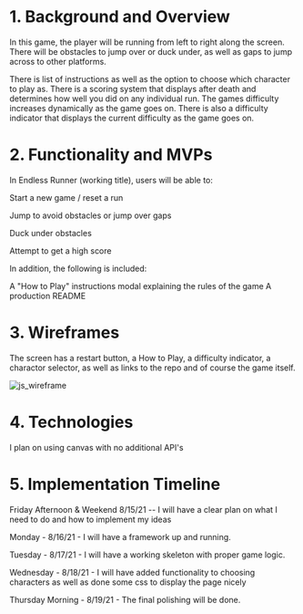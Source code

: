 <h1>1. Background and Overview</h1>

In this game, the player will be running from left to right
along the screen. There will be obstacles to jump over or 
duck under, as well as gaps to jump across to other platforms.

There is list of instructions as well as the option 
to choose which character to play as. There is a scoring 
system that displays after death and determines how well
you did on any individual run. The games difficulty increases
dynamically as the game goes on. There is also a difficulty 
indicator that displays the current difficulty as the game 
goes on. 

<h1>2. Functionality and MVPs</h1>

In Endless Runner (working title), users will be able to:

Start a new game / reset a run

Jump to avoid obstacles or jump over gaps

Duck under obstacles 

Attempt to get a high score 

In addition, the following is included:

A "How to Play" instructions modal explaining the rules of the game
A production README

<h1>3. Wireframes</h1>

The screen has a restart button, a How to Play, a difficulty
indicator, a charactor selector, as well as links to the repo
and of course the game itself.

![js_wireframe](https://user-images.githubusercontent.com/84539591/129268515-51c80aeb-0f6a-4e01-bd8c-9d1f13298370.png)

<h1>4. Technologies</h1>

I plan on using canvas with no additional API's

<h1>5. Implementation Timeline</h1>

Friday Afternoon & Weekend  8/15/21 -- I will have a clear plan on what I need to do and how to implement my ideas

Monday - 8/16/21 - I will have a framework up and running.

Tuesday - 8/17/21 - I will have a working skeleton with proper game logic.

Wednesday - 8/18/21 - I will have added functionality to choosing characters as well as done some css to display the page nicely

Thursday Morning - 8/19/21 - The final polishing will be done.





